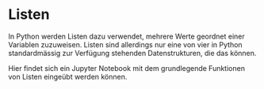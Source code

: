 # Listen

In Python werden Listen dazu verwendet, mehrere Werte geordnet einer
Variablen zuzuweisen. Listen sind allerdings nur eine von vier in Python
standardmässig zur Verfügung stehenden Datenstrukturen, die das können.

Hier findet sich ein Jupyter Notebook mit dem grundlegende Funktionen
von Listen eingeübt werden können.